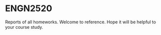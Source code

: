 # ENGN2520
Reports of all homeworks. Welcome to reference. Hope it will be helpful to your course study.
